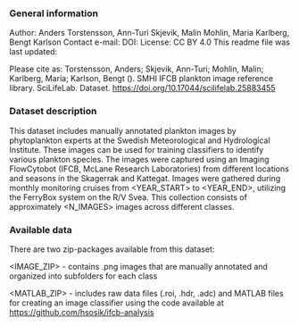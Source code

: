 ### General information

Author: Anders Torstensson, Ann-Turi Skjevik, Malin Mohlin, Maria Karlberg, Bengt Karlson
Contact e-mail: <E-MAIL>
DOI: 
License: CC BY 4.0
This readme file was last updated: 

Please cite as: Torstensson, Anders; Skjevik, Ann-Turi; Mohlin, Malin; Karlberg, Maria; Karlson, Bengt (<YEAR>). SMHI IFCB plankton image reference library. SciLifeLab. Dataset. https://doi.org/10.17044/scilifelab.25883455

### Dataset description

This dataset includes manually annotated plankton images by phytoplankton experts at the Swedish Meteorological and Hydrological Institute. These images can be used for training classifiers to identify various plankton species. The images were captured using an Imaging FlowCytobot (IFCB, McLane Research Laboratories) from different locations and seasons in the Skagerrak and Kattegat. Images were gathered during monthly monitoring cruises from <YEAR_START> to <YEAR_END>, utilizing the FerryBox system on the R/V Svea. This collection consists of approximately <N_IMAGES> images across <CLASSES> different classes.

### Available data

There are two zip-packages available from this dataset:

<IMAGE_ZIP> - contains .png images that are manually annotated and organized into subfolders for each class

<MATLAB_ZIP> - includes raw data files (.roi, .hdr, .adc) and MATLAB files for creating an image classifier using the code available at https://github.com/hsosik/ifcb-analysis